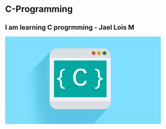 # C-Programming

## I am learning C progrmming - Jael Lois M

<img src = "https://github.com/Jael-Lois/C-Program/blob/main/c-course.jpg">
